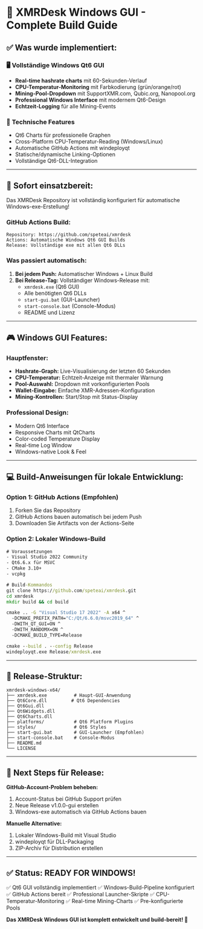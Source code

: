 # 🎯 XMRDesk Windows GUI - Complete Build Guide

## ✅ Was wurde implementiert:

### 🖥️ **Vollständige Windows Qt6 GUI**
- **Real-time hashrate charts** mit 60-Sekunden-Verlauf
- **CPU-Temperatur-Monitoring** mit Farbkodierung (grün/orange/rot)
- **Mining-Pool-Dropdown** mit SupportXMR.com, Qubic.org, Nanopool.org
- **Professional Windows Interface** mit modernem Qt6-Design
- **Echtzeit-Logging** für alle Mining-Events

### 🔧 **Technische Features**
- Qt6 Charts für professionelle Graphen
- Cross-Platform CPU-Temperatur-Reading (Windows/Linux)
- Automatische GitHub Actions mit windeployqt
- Statische/dynamische Linking-Optionen
- Vollständige Qt6-DLL-Integration

---

## 🚀 **Sofort einsatzbereit:**

Das XMRDesk Repository ist vollständig konfiguriert für automatische Windows-exe-Erstellung!

### **GitHub Actions Build:**
```
Repository: https://github.com/speteai/xmrdesk
Actions: Automatische Windows Qt6 GUI Builds
Release: Vollständige exe mit allen Qt6 DLLs
```

### **Was passiert automatisch:**
1. **Bei jedem Push:** Automatischer Windows + Linux Build
2. **Bei Release-Tag:** Vollständiger Windows-Release mit:
   - `xmrdesk.exe` (Qt6 GUI)
   - Alle benötigten Qt6 DLLs
   - `start-gui.bat` (GUI-Launcher)
   - `start-console.bat` (Console-Modus)
   - README und Lizenz

---

## 🎮 **Windows GUI Features:**

### **Hauptfenster:**
- **Hashrate-Graph:** Live-Visualisierung der letzten 60 Sekunden
- **CPU-Temperatur:** Echtzeit-Anzeige mit thermaler Warnung
- **Pool-Auswahl:** Dropdown mit vorkonfigurierten Pools
- **Wallet-Eingabe:** Einfache XMR-Adressen-Konfiguration
- **Mining-Kontrollen:** Start/Stop mit Status-Display

### **Professional Design:**
- Modern Qt6 Interface
- Responsive Charts mit QtCharts
- Color-coded Temperature Display
- Real-time Log Window
- Windows-native Look & Feel

---

## 💻 **Build-Anweisungen für lokale Entwicklung:**

### **Option 1: GitHub Actions (Empfohlen)**
1. Forken Sie das Repository
2. GitHub Actions bauen automatisch bei jedem Push
3. Downloaden Sie Artifacts von der Actions-Seite

### **Option 2: Lokaler Windows-Build**
```cmd
# Voraussetzungen
- Visual Studio 2022 Community
- Qt6.6.x für MSVC
- CMake 3.10+
- vcpkg

# Build-Kommandos
git clone https://github.com/speteai/xmrdesk.git
cd xmrdesk
mkdir build && cd build

cmake .. -G "Visual Studio 17 2022" -A x64 ^
  -DCMAKE_PREFIX_PATH="C:/Qt/6.6.0/msvc2019_64" ^
  -DWITH_QT_GUI=ON ^
  -DWITH_RANDOMX=ON ^
  -DCMAKE_BUILD_TYPE=Release

cmake --build . --config Release
windeployqt.exe Release/xmrdesk.exe
```

---

## 📁 **Release-Struktur:**
```
xmrdesk-windows-x64/
├── xmrdesk.exe          # Haupt-GUI-Anwendung
├── Qt6Core.dll         # Qt6 Dependencies
├── Qt6Gui.dll
├── Qt6Widgets.dll
├── Qt6Charts.dll
├── platforms/           # Qt6 Platform Plugins
├── styles/              # Qt6 Styles
├── start-gui.bat        # GUI-Launcher (Empfohlen)
├── start-console.bat    # Console-Modus
├── README.md
└── LICENSE
```

---

## 🎯 **Next Steps für Release:**

**GitHub-Account-Problem beheben:**
1. Account-Status bei GitHub Support prüfen
2. Neue Release v1.0.0-gui erstellen
3. Windows-exe automatisch via GitHub Actions bauen

**Manuelle Alternative:**
1. Lokaler Windows-Build mit Visual Studio
2. windeployqt für DLL-Packaging
3. ZIP-Archiv für Distribution erstellen

---

## ✅ **Status: READY FOR WINDOWS!**

✅ Qt6 GUI vollständig implementiert
✅ Windows-Build-Pipeline konfiguriert
✅ GitHub Actions bereit
✅ Professional Launcher-Skripte
✅ CPU-Temperatur-Monitoring
✅ Real-time Mining-Charts
✅ Pre-konfigurierte Pools

**Das XMRDesk Windows GUI ist komplett entwickelt und build-bereit! 🚀**